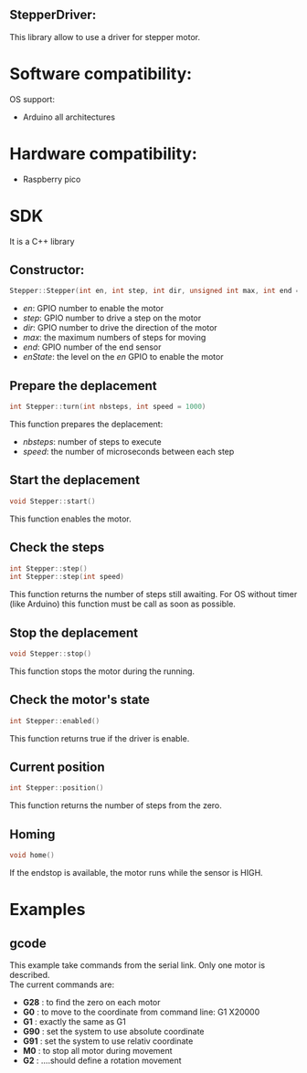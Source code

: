 StepperDriver:
---

This library allow to use a driver for stepper motor.

# Software compatibility:

OS support:
 * Arduino all architectures

# Hardware compatibility:

 * Raspberry pico

# SDK

It is a C++ library

## Constructor:
```C++
Stepper::Stepper(int en, int step, int dir, unsigned int max, int end = -1, int enState = LOW);
```

 * _en_: GPIO number to enable the motor
 * _step_: GPIO number to drive a step on the motor
 * _dir_: GPIO number to drive the direction of the motor
 * _max_: the maximum numbers of steps for moving
 * _end_: GPIO number of the end sensor
 * _enState_: the level on the _en_ GPIO to enable the motor

## Prepare the deplacement
```C++
int Stepper::turn(int nbsteps, int speed = 1000)
```

This function prepares the deplacement:
 * _nbsteps_: number of steps to execute
 * _speed_: the number of microseconds between each step

## Start the deplacement
```C++
void Stepper::start()
```

This function enables the motor.

## Check the steps
```C++
int Stepper::step()
int Stepper::step(int speed)
```

This function returns the number of steps still awaiting.
For OS without timer (like Arduino) this function must be call as soon as possible.

## Stop the deplacement
```C++
void Stepper::stop()
```

This function stops the motor during the running.

## Check the motor's state
```C++
int Stepper::enabled()
```

This function returns true if the driver is enable.

## Current position
```C++
int Stepper::position()
```

This function returns the number of steps from the zero.

## Homing
```C++
void home()
```

If the endstop is available, the motor runs while the sensor is HIGH.

# Examples
## gcode
This example take commands from the serial link. Only one motor is described.  
The current commands are:

 * **G28** : to find the zero on each motor
 * **G0**  : to move to the coordinate from command line: G1 X20000
 * **G1**  : exactly the same as G1
 * **G90** : set the system to use absolute coordinate
 * **G91** : set the system to use relativ coordinate
 * **M0**  : to stop all motor during movement
 * **G2**  : ....should define a rotation movement
